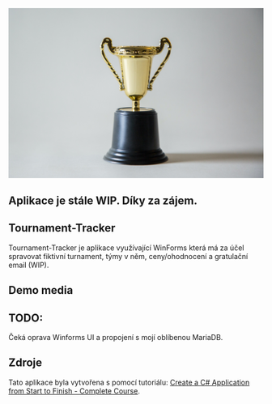 ![app_banner](/Assets/hero_img.jpg)
## Aplikace je stále WIP. Díky za zájem.
## Tournament-Tracker
Tournament-Tracker je aplikace využívající WinForms která má za účel spravovat fiktivní turnament, týmy v něm, ceny/ohodnocení a gratulační email (WIP).

## Demo media

<!-- TODO: Demo gif/video/obrázky -->

## TODO:
Čeká oprava Winforms UI a propojení s mojí oblíbenou MariaDB.

## Zdroje
Tato aplikace byla vytvořena s pomocí tutoriálu: [Create a C# Application from Start to Finish - Complete Course](https://www.youtube.com/watch?v=wfWxdh-_k_4). 
